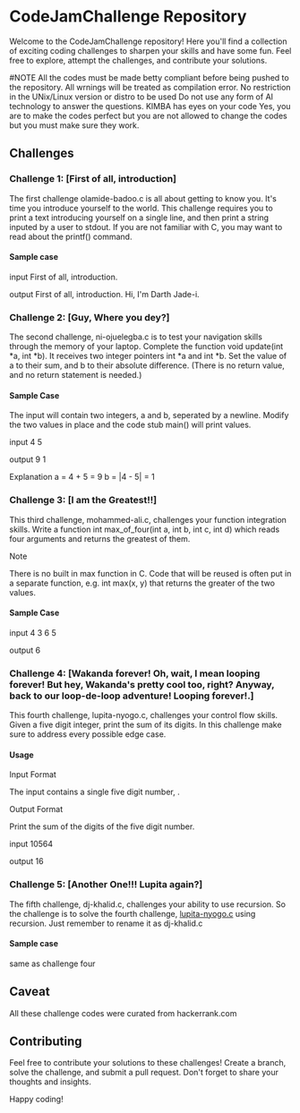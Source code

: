 # CodeJamChallenge Repository

Welcome to the CodeJamChallenge repository! Here you'll find a collection of exciting coding challenges to sharpen your skills and have some fun. Feel free to explore, attempt the challenges, and contribute your solutions.

#NOTE
All the codes must be made betty compliant before being pushed to the repository.
All wrnings will be treated as compilation error.
No restriction in the UNix/Linux version or distro to be used
Do not use any form of AI technology to answer the questions. KIMBA has eyes on your code
Yes, you are to make the codes perfect but you are not allowed to change the codes but you must make sure they work.

## Challenges

### Challenge 1: [First of all, introduction]

The first challenge  olamide-badoo.c is all about getting to know you. It's time you introduce yourself to the world.
This challenge requires you to print a text introducing yourself on a single line, and then print a string inputed by a user to stdout.
If you are not familiar with C, you may want to read about the printf() command.

#### Sample case
input
First of all, introduction.

output
First of all, introduction.
Hi, I'm Darth Jade-i.  



### Challenge 2: [Guy, Where you dey?]

The second challenge, ni-ojuelegba.c is to test your navigation skills through the memory of your laptop.
Complete the function void update(int *a, int *b). It receives two integer pointers int *a and int *b. Set the value of a to their sum, and b to their absolute difference. (There is no return value, and no return statement is needed.)

#### Sample Case

The input will contain two integers, a and b, seperated by a newline.
Modify the two values in place and the code stub main() will print values.

input
4
5

output
9
1

Explanation
a = 4 + 5 = 9
b = |4 - 5| = 1

### Challenge 3: [I am the Greatest!!]

This third challenge, mohammed-ali.c, challenges your function integration skills.
Write a function int max_of_four(int a, int b, int c, int d) which reads four arguments and returns the greatest of them.

Note

There is no built in max function in C. Code that will be reused is often put in a separate function, e.g. int max(x, y) that returns the greater of the two values.



#### Sample Case
input
4
3
6
5

output
6


### Challenge 4: [Wakanda forever! Oh, wait, I mean looping forever! But hey, Wakanda's pretty cool too, right? Anyway, back to our loop-de-loop adventure! Looping forever!.]

This fourth challenge, lupita-nyogo.c, challenges your control flow skills.
Given a five digit integer, print the sum of its digits. In this challenge make sure to address every possible edge case.

#### Usage

Input Format

The input contains a single five digit number, .

Output Format

Print the sum of the digits of the five digit number.

input
10564

output
16

### Challenge 5: [Another One!!! Lupita again?]
The fifth challenge, dj-khalid.c, challenges your ability to use recursion. So the challenge is to solve the fourth challenge, [lupita-nyogo.c](https://github.com/dohoudanielaetheris/EventCodeJam/blob/main/00x00-Challenge/lupita-nyogo.c) using recursion. Just remember to rename it as dj-khalid.c



#### Sample case
same as challenge four

## Caveat
All these challenge codes were curated from hackerrank.com

## Contributing

Feel free to contribute your solutions to these challenges! Create a branch, solve the challenge, and submit a pull request. Don't forget to share your thoughts and insights.

Happy coding!


